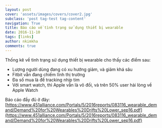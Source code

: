 ```yaml
---
layout: post
cover: 'assets/images/covers/cover2.jpg'
subclass: 'post tag-test tag-content'
navigation: True
title: Báo cáo về tình trạng sử dụng thiết bị wearable
date: 2016-11-10
tags: [links]
author: nkimkha
comments: true
---
```


Thống kê về tình trạng sử dụng thiết bị wearable cho thấy các điểm sau:

* Lượng người dùng đang có xu hướng giảm, và giảm khá sâu
* Fitbit vẫn đang chiếm lĩnh thị trường
* Đa số mua là để tracking nhịp tim
* Với smart watch, thì Apple vẫn là vô đối, và trên 50% user hài lòng về Apple Watch

Báo cáo đầy đủ ở đây: [https://www.451alliance.com/Portals/5/2016reports/083116_wearable_demand/Demand%20for%20Wearables%20Drifts%20Lower_sep16.pdf](https://www.451alliance.com/Portals/5/2016reports/083116_wearable_demand/Demand%20for%20Wearables%20Drifts%20Lower_sep16.pdf)
